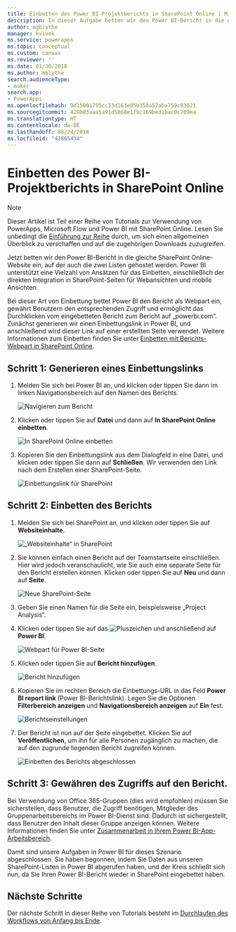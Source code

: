 ```yaml
---
title: Einbetten des Power BI-Projektberichts in SharePoint Online | Microsoft-Dokumentation
description: In dieser Aufgabe betten wir den Power BI-Bericht in die gleiche SharePoint Online-Website ein, auf der auch die zwei Listen gehostet werden.
author: mgblythe
manager: kvivek
ms.service: powerapps
ms.topic: conceptual
ms.custom: canvas
ms.reviewer: ''
ms.date: 01/30/2018
ms.author: mblythe
search.audienceType:
- maker
search.app:
- PowerApps
ms.openlocfilehash: 9d15001795cc33d163e85b358a52aba759c83021
ms.sourcegitcommit: 429b83aaa5a91d5868e1fbc169bed1bac0c709ea
ms.translationtype: HT
ms.contentlocale: de-DE
ms.lasthandoff: 08/24/2018
ms.locfileid: "42865434"
---
```

# <a name="embed-the-power-bi-project-report-in-sharepoint-online"></a>Einbetten des Power BI-Projektberichts in SharePoint Online
> [!NOTE]
> Dieser Artikel ist Teil einer Reihe von Tutorials zur Verwendung von PowerApps, Microsoft Flow und Power BI mit SharePoint Online. Lesen Sie unbedingt die [Einführung zur Reihe](sharepoint-scenario-intro.md) durch, um sich einen allgemeinen Überblick zu verschaffen und auf die zugehörigen Downloads zuzugreifen.

Jetzt betten wir den Power BI-Bericht in die gleiche SharePoint Online-Website ein, auf der auch die zwei Listen gehostet werden. Power BI unterstützt eine Vielzahl von Ansätzen für das Einbetten, einschließlich der direkten Integration in SharePoint-Seiten für Webansichten und mobile Ansichten.

Bei dieser Art von Einbettung bettet Power BI den Bericht als Webpart ein, gewährt Benutzern den entsprechenden Zugriff und ermöglicht das Durchklicken vom eingebetteten Bericht zum Bericht auf „powerbi.com“. Zunächst generieren wir einen Einbettungslink in Power BI, und anschließend wird dieser Link auf einer erstellten Seite verwendet. Weitere Informationen zum Einbetten finden Sie unter [Einbetten mit Berichts-Webpart in SharePoint Online](https://docs.microsoft.com/power-bi/service-embed-report-spo).

## <a name="step-1-generate-an-embed-link"></a>Schritt 1: Generieren eines Einbettungslinks
1. Melden Sie sich bei Power BI an, und klicken oder tippen Sie dann im linken Navigationsbereich auf den Namen des Berichts.
   
    ![Navigieren zum Bericht](./media/sharepoint-scenario-embed-report/08-01-01-reports.png)
2. Klicken oder tippen Sie auf **Datei** und dann auf **In SharePoint Online einbetten**.
   
    ![In SharePoint Online einbetten](./media/sharepoint-scenario-embed-report/08-01-02-embed-spo.png)
3. Kopieren Sie den Einbettungslink aus dem Dialogfeld in eine Datei, und klicken oder tippen Sie dann auf **Schließen**. Wir verwenden den Link nach dem Erstellen einer SharePoint-Seite.
   
    ![Einbettungslink für SharePoint](./media/sharepoint-scenario-embed-report/08-01-03-embed-url.png)

## <a name="step-2-embed-the-report"></a>Schritt 2: Einbetten des Berichts
1. Melden Sie sich bei SharePoint an, und klicken oder tippen Sie auf **Websiteinhalte**.
   
    ![„Websiteinhalte“ in SharePoint](./media/sharepoint-scenario-embed-report/08-01-04-site-contents.png)
2. Sie können einfach einen Bericht auf der Teamstartseite einschließen. Hier wird jedoch veranschaulicht, wie Sie auch eine separate Seite für den Bericht erstellen können. Klicken oder tippen Sie auf **Neu** und dann auf **Seite**.
   
    ![Neue SharePoint-Seite](./media/sharepoint-scenario-embed-report/08-01-05-new-page.png)
3. Geben Sie einen Namen für die Seite ein, beispielsweise „Project Analysis“.
4. Klicken oder tippen Sie auf das ![Pluszeichen](./media/sharepoint-scenario-embed-report/icon-plus.png) und anschließend auf **Power BI**.
   
    ![Webpart für Power BI-Seite](./media/sharepoint-scenario-embed-report/08-01-06-add-page-part.png)
5. Klicken oder tippen Sie auf **Bericht hinzufügen**.
   
    ![Bericht hinzufügen](./media/sharepoint-scenario-embed-report/08-01-07-add-report.png)
6. Kopieren Sie im rechten Bereich die Einbettungs-URL in das Feld **Power BI report link** (Power BI-Berichtslink). Legen Sie die Optionen **Filterbereich anzeigen** und **Navigationsbereich anzeigen** auf **Ein** fest.
   
    ![Berichtseinstellungen](./media/sharepoint-scenario-embed-report/08-01-08-report-settings.png)
7. Der Bericht ist nun auf der Seite eingebettet. Klicken Sie auf **Veröffentlichen**, um ihn für alle Personen zugänglich zu machen, die auf den zugrunde liegenden Bericht zugreifen können.
   
    ![Einbetten des Berichts abgeschlossen](./media/sharepoint-scenario-embed-report/08-01-09-report-complete.png)

## <a name="step-3-grant-access-to-the-report"></a>Schritt 3: Gewähren des Zugriffs auf den Bericht.
Bei Verwendung von Office 365-Gruppen (dies wird empfohlen) müssen Sie sicherstellen, dass Benutzer, die Zugriff benötigen, Mitglieder des Gruppenarbeitsbereichs im Power BI-Dienst sind. Dadurch ist sichergestellt, dass Benutzer den Inhalt dieser Gruppe anzeigen können. Weitere Informationen finden Sie unter [Zusammenarbeit in Ihrem Power BI-App-Arbeitsbereich](https://docs.microsoft.com/power-bi/service-collaborate-power-bi-workspace).

Damit sind unsere Aufgaben in Power BI für dieses Szenario abgeschlossen. Sie haben begonnen, indem Sie Daten aus unseren SharePoint-Listen in Power BI abgerufen haben, und der Kreis schließt sich nun, da Sie Ihren Power BI-Bericht wieder in SharePoint eingebettet haben.

## <a name="next-steps"></a>Nächste Schritte
Der nächste Schritt in dieser Reihe von Tutorials besteht im [Durchlaufen des Workflows von Anfang bis Ende](sharepoint-scenario-summary.md).


